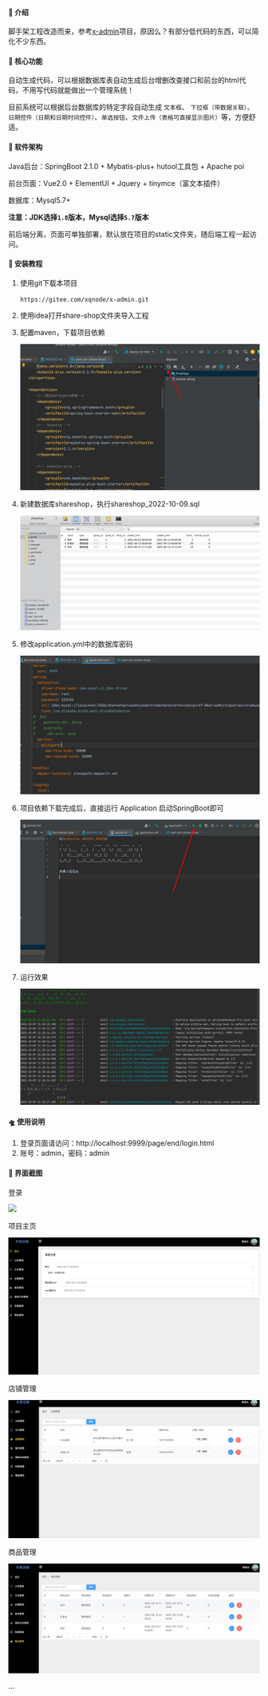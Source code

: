 #### 🛫 介绍
脚手架工程改造而来，参考[x-admin](https://gitee.com/xqnode/x-admin.git)项目，原因么？有部分低代码的东西，可以简化不少东西。

#### 👑 核心功能
自动生成代码，可以根据数据库表自动生成后台增删改查接口和前台的html代码，不用写代码就能做出一个管理系统！

目前系统可以根据后台数据库的特定字段自动生成 `文本框`、 `下拉框（带数据关联）`、`日期控件（日期和日期时间控件）`、`单选按钮`、`文件上传（表格可直接显示图片）`等，方便舒适。


#### 🚂 软件架构
Java后台：SpringBoot 2.1.0 + Mybatis-plus+ hutool工具包 + Apache poi

前台页面：Vue2.0 + ElementUI + Jquery + tinymce（富文本插件）

数据库：Mysql5.7+

**注意：JDK选择`1.8`版本，Mysql选择`5.7`版本**

前后端分离，页面可单独部署，默认放在项目的static文件夹，随后端工程一起访问。


#### 🚁 安装教程

1. 使用git下载本项目

    `https://gitee.com/xqnode/x-admin.git`

2. 使用idea打开share-shop文件夹导入工程

3. 配置maven，下载项目依赖
   
   ![](pic/1.png)
   
4. 新建数据库shareshop，执行shareshop_2022-10-09.sql
   
   ![](pic/2.png)
   
5. 修改application.yml中的数据库密码

   ![](pic/3.png)
   
6. 项目依赖下载完成后，直接运行 Application 启动SpringBoot即可

   ![](pic/4.png)
   
7. 运行效果   

   ![](pic/5.png)

#### 🛸 使用说明

1. 登录页面请访问：http://localhost:9999/page/end/login.html
2. 账号：admin，密码：admin

#### 🎨 界面截图

登录

![](pic/6.png)

项目主页

![](pic/7.png)

店铺管理

![](pic/8.png)

商品管理

![](pic/9.png)

...
